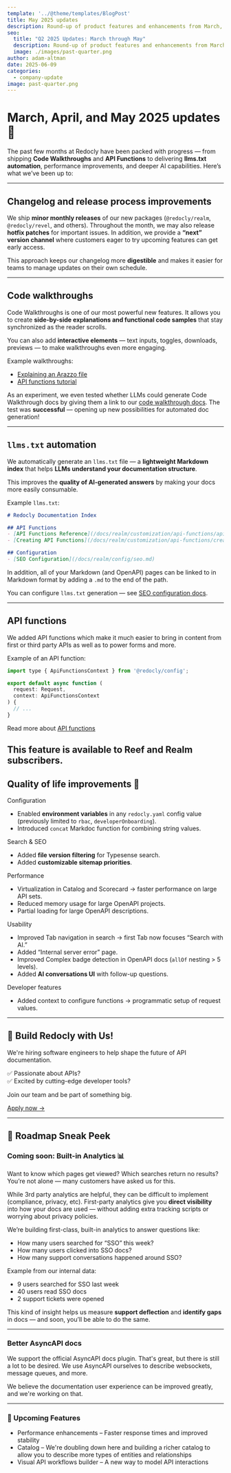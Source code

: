 ```yaml
---
template: '../@theme/templates/BlogPost'
title: May 2025 updates
description: Round-up of product features and enhancements from March, April, and May 2025
seo:
  title: "Q2 2025 Updates: March through May"
  description: Round-up of product features and enhancements from March, April, and May 2025
  image: ./images/past-quarter.png
author: adam-altman
date: 2025-06-09
categories:
  - company-update
image: past-quarter.png
---
```


# March, April, and May 2025 updates 🚀

The past few months at Redocly have been packed with progress — from shipping **Code Walkthroughs** and **API Functions** to delivering **llms.txt automation**, performance improvements, and deeper AI capabilities.
Here’s what we’ve been up to:

---

## Changelog and release process improvements

We ship **minor monthly releases** of our new packages (`@redocly/realm`, `@redocly/revel`, and others).
Throughout the month, we may also release **hotfix patches** for important issues.
In addition, we provide a **“next” version channel** where customers eager to try upcoming features can get early access.


This approach keeps our changelog more **digestible** and makes it easier for teams to manage updates on their own schedule.

---

## Code walkthroughs

Code Walkthroughs is one of our most powerful new features. It allows you to create **side-by-side explanations and functional code samples** that stay synchronized as the reader scrolls.

You can also add **interactive elements** — text inputs, toggles, downloads, previews — to make walkthroughs even more engaging.

Example walkthroughs:
- [Explaining an Arazzo file](/learn/arazzo/arazzo-walkthrough.md)
- [API functions tutorial](/docs/realm/customization/api-functions/create-api-functions.md)

As an experiment, we even tested whether LLMs could generate Code Walkthrough docs by giving them a link to our [code walkthrough docs](/docs/realm/content/markdoc-tags/code-walkthrough/index.md).
The test was **successful** — opening up new possibilities for automated doc generation!

---

## `llms.txt` automation

We automatically generate an `llms.txt` file — a **lightweight Markdown index** that helps **LLMs understand your documentation structure**.

This improves the **quality of AI-generated answers** by making your docs more easily consumable.

Example `llms.txt`:

```md
# Redocly Documentation Index

## API Functions
- [API Functions Reference](/docs/realm/customization/api-functions/api-functions-reference.md)
- [Creating API Functions](/docs/realm/customization/api-functions/create-api-functions.md)

## Configuration
- [SEO Configuration](/docs/realm/config/seo.md)
```

In addition, all of your Markdown (and OpenAPI) pages can be linked to in Markdown format by adding a `.md` to the end of the path.

You can configure `llms.txt` generation — see [SEO configuration docs](/docs/realm/config/seo.md#llmstxt-object).

---
## API functions

We added API functions which make it much easier to bring in content from first or third party APIs as well as to power forms and more.

Example of an API function:
```javascript
import type { ApiFunctionsContext } from '@redocly/config';

export default async function (
  request: Request, 
  context: ApiFunctionsContext
) {
  // ...
}
``` 

Read more about [API functions](/docs/realm/customization/api-functions/api-functions-reference.md)

This feature is available to Reef and Realm subscribers.
---

## Quality of life improvements 🚀


Configuration
- Enabled **environment variables** in any `redocly.yaml` config value (previously limited to `rbac`, `developerOnboarding`).
- Introduced `concat` Markdoc function for combining string values.

Search & SEO
- Added **file version filtering** for Typesense search.
- Added **customizable sitemap priorities**.

Performance
- Virtualization in Catalog and Scorecard → faster performance on large API sets.
- Reduced memory usage for large OpenAPI projects.
- Partial loading for large OpenAPI descriptions.

Usability
- Improved Tab navigation in search → first Tab now focuses “Search with AI.”
- Added “Internal server error” page.
- Improved Complex badge detection in OpenAPI docs (`allOf` nesting > 5 levels).
- Added **AI conversations UI** with follow-up questions.

Developer features
- Added context to configure functions → programmatic setup of request values.

---

## 🚀 Build Redocly with Us!

We're hiring software engineers to help shape the future of API documentation.

✅ Passionate about APIs?\
✅ Excited by cutting-edge developer tools?

Join our team and be part of something big.

[Apply now →](https://redocly.com/careers#software-engineer)

---

## 🔮 Roadmap Sneak Peek

### Coming soon: Built-in Analytics 📊

Want to know which pages get viewed? Which searches return no results?
You’re not alone — many customers have asked us for this.

While 3rd party analytics are helpful, they can be difficult to implement (compliance, privacy, etc).
First-party analytics give you **direct visibility** into how your docs are used — without adding extra tracking scripts or worrying about privacy policies.

We’re building first-class, built-in analytics to answer questions like:
- How many users searched for “SSO” this week?
- How many users clicked into SSO docs?
- How many support conversations happened around SSO?

Example from our internal data:
- 9 users searched for SSO last week
- 40 users read SSO docs
- 2 support tickets were opened

This kind of insight helps us measure **support deflection** and **identify gaps** in docs — and soon, you’ll be able to do the same.

---

### Better AsyncAPI docs

We support the official AsyncAPI docs plugin.
That's great, but there is still a lot to be desired.
We use AsyncAPI ourselves to describe websockets, message queues, and more.

We believe the documentation user experience can be improved greatly, and we're working on that.

---

### 🔮 Upcoming Features
- Performance enhancements – Faster response times and improved stability
- Catalog – We're doubling down here and building a richer catalog to allow you to describe more types of entities and relationships
- Visual API workflows builder – A new way to model API interactions
